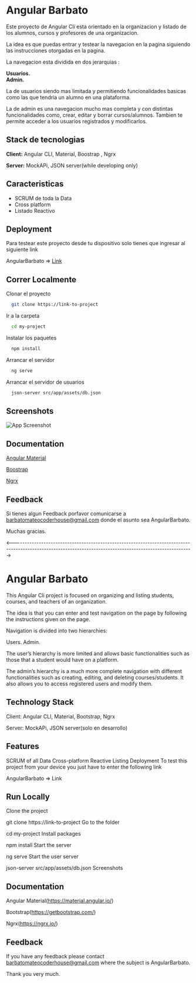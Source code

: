 
# Angular Barbato

Este proyecto de Angular Cli esta orientado en la organizacion y listado de los alumnos, cursos y profesores de una organizacion.

La idea es que puedas entrar y testear la navegacion en la pagina siguiendo las instrucciones otorgadas en la pagina.

La navegacion esta dividida en dos jerarquias :  

 **Usuarios.**   
 **Admin.**  

La de usuarios siendo mas limitada y permitiendo funcionalidades basicas como las que tendria un alumno en una plataforma.  

La de admin es una navegacion mucho mas completa y con distintas funcionalidades como, crear, editar y borrar cursos/alumnos. Tambien te permite acceder a los usuarios registrados y modificarlos.





## Stack de tecnologias

**Client:** Angular CLI, Material, Boostrap , Ngrx

**Server:** MockAPi, JSON server(while developing only)


## Caracteristicas

- SCRUM de toda la Data
- Cross platform
- Listado Reactivo



## Deployment

Para testear este proyecto desde tu dispositivo solo tienes que ingresar al siguiente link  

AngularBarbato => [Link]('https://angular-barbato.vercel.app/inicio')


## Correr Localmente

Clonar el proyecto

```bash
  git clone https://link-to-project
```

Ir a la carpeta

```bash
  cd my-project
```

Instalar los paquetes

```bash
  npm install
```

Arrancar el servidor

```bash
  ng serve
```

Arrancar el servidor de usuarios

```bash
  json-server src/app/assets/db.json
```

## Screenshots

![App Screenshot](https://i.postimg.cc/Dyh8FP5z/Screenshot-2023-03-30-154430.png)


## Documentation

[Angular Material](https://material.angular.io/)

[Boostrap](https://getbootstrap.com/)

[Ngrx](https://ngrx.io/)
  
## Feedback

Si tienes algun Feedback porfavor comunicarse a barbatomateocoderhouse@gmail.com donde el asunto sea AngularBarbato.

Muchas gracias.
    
    
  
    
<---------------------------------------------------------------------------------------------------------------------------------------------------------->
    
      
      
       
# Angular Barbato
This Angular Cli project is focused on organizing and listing students, courses, and teachers of an organization.

The idea is that you can enter and test navigation on the page by following the instructions given on the page.

Navigation is divided into two hierarchies:

Users. Admin.

The user’s hierarchy is more limited and allows basic functionalities such as those that a student would have on a platform.

The admin’s hierarchy is a much more complete navigation with different functionalities such as creating, editing, and deleting courses/students. It also allows you to access registered users and modify them.

## Technology Stack
Client: Angular CLI, Material, Bootstrap, Ngrx

Server: MockAPi, JSON server(solo en desarrollo)

## Features
SCRUM of all Data
Cross-platform
Reactive Listing
Deployment
To test this project from your device you just have to enter the following link

AngularBarbato => Link

## Run Locally
Clone the project

  git clone https://link-to-project
Go to the folder

  cd my-project
Install packages

  npm install
Start the server

  ng serve
Start the user server

  json-server src/app/assets/db.json
Screenshots

## Documentation
Angular Material(https://material.angular.io/)

Bootstrap(https://getbootstrap.com/)

Ngrx(https://ngrx.io/)

## Feedback
If you have any feedback please contact barbatomateocoderhouse@gmail.com where the subject is AngularBarbato.

Thank you very much.
